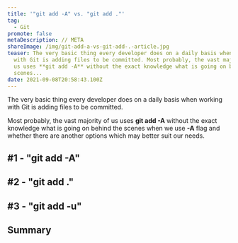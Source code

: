 ```yaml
---
title: '"git add -A" vs. "git add ."'
tag:
  - Git
promote: false
metaDescription: // META
shareImage: /img/git-add-a-vs-git-add-.-article.jpg
teaser: The very basic thing every developer does on a daily basis when working
  with Git is adding files to be committed. Most probably, the vast majority of
  us uses **git add -A** without the exact knowledge what is going on behind the
  scenes...
date: 2021-09-08T20:58:43.100Z
---
```

The very basic thing every developer does on a daily basis when working with Git is adding files to be committed.

Most probably, the vast majority of us uses **git add -A** without the exact knowledge what is going on behind the scenes when we use **\-A** flag and whether there are another options which may better suit our needs.

## \#1 - "git add -A"

## \#2 - "git add ."

## \#3 - "git add -u"

## Summary